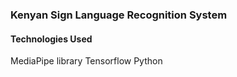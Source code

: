 ### **Kenyan Sign Language Recognition System**
#### Technologies Used
MediaPipe library
Tensorflow
Python
